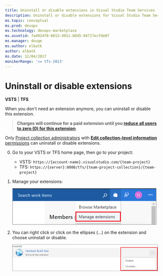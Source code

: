 ```yaml
---
title: Uninstall or disable extensions in Visual Studio Team Services (VSTS) or Team Foundation Server (TFS)
description: Uninstall or disable extensions for Visual Studio Team Services or Team Foundation Server
ms.topic: conceptual
ms.prod: devops
ms.technology: devops-marketplace
ms.assetid: fa4924f0-6013-4911-b0d5-04717ecfde0f
ms.manager: douge
ms.author: elbatk
author: elbatk
ms.date: 12/04/2017
monikerRange: '>= tfs-2013'
---
```


 

# Uninstall or disable extensions

**VSTS** | **TFS** 

When you don't need an extension anymore, you can uninstall or disable this extension.

> **Charges will continue for a paid extension until you [reduce all users to zero (0) for this extension](./how-to/change-paid-extension-users.md)**. 

Only [Project collection administrators](../organizations/security/set-project-collection-level-permissions.md) with [**Edit collection-level information** permissions](../organizations/security/permissions.md#collection) can uninstall or disable extensions. 


0. Go to your VSTS or TFS home page, then go to your project:
    * VSTS: ```https://{account-name}.visualstudio.com/{team-project}```
    * TFS: ```https://{server}:8080/tfs/{team-project-collection}/{team-project}```

0. Manage your extensions:

    ![Manage extensions](_img/manage-extensions-vsts.png)

0. You can right click or click on the ellipses (...) on the extension and choose uninstall or disable.

    ![Uninstall or disable extensions](_img/disable-uninstall-extension.png)

